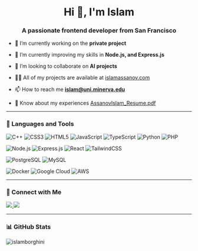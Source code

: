 <h1 align="center">Hi 👋, I'm Islam</h1>
<h3 align="center">A passionate frontend developer from San Francisco</h3>

- 🔭 I’m currently working on the **private project**

- 🌱 I’m currently improving my skills in **Node.js, and Express.js**

- 👯 I’m looking to collaborate on **AI projects**

- 👨‍💻 All of my projects are available at [islamassanov.com](https://islamassanov.com)

- 📫 How to reach me **islam@uni.minerva.edu**

- 📄 Know about my experiences [AssanovIslam_Resume.pdf](https://www.dropbox.com/home?preview=AssanovIslam_Resume.pdf)

---

### 🧠 Languages and Tools

![C++](https://img.shields.io/badge/C++-00599C?style=flat&logo=c%2B%2B&logoColor=white)
![CSS3](https://img.shields.io/badge/CSS3-1572B6?style=flat&logo=css3&logoColor=white)
![HTML5](https://img.shields.io/badge/HTML5-E34F26?style=flat&logo=html5&logoColor=white)
![JavaScript](https://img.shields.io/badge/JavaScript-F7DF1E?style=flat&logo=javascript&logoColor=black)
![TypeScript](https://img.shields.io/badge/TypeScript-3178C6?style=flat&logo=typescript&logoColor=white)
![Python](https://img.shields.io/badge/Python-3776AB?style=flat&logo=python&logoColor=white)
![PHP](https://img.shields.io/badge/PHP-777BB4?style=flat&logo=php&logoColor=white)

![Node.js](https://img.shields.io/badge/Node.js-339933?style=flat&logo=node.js&logoColor=white)
![Express.js](https://img.shields.io/badge/Express.js-000000?style=flat&logo=express&logoColor=white)
![React](https://img.shields.io/badge/React-20232A?style=flat&logo=react&logoColor=61DAFB)
![TailwindCSS](https://img.shields.io/badge/TailwindCSS-06B6D4?style=flat&logo=tailwind-css&logoColor=white)

![PostgreSQL](https://img.shields.io/badge/PostgreSQL-336791?style=flat&logo=postgresql&logoColor=white)
![MySQL](https://img.shields.io/badge/MySQL-4479A1?style=flat&logo=mysql&logoColor=white)

![Docker](https://img.shields.io/badge/Docker-2496ED?style=flat&logo=docker&logoColor=white)
![Google Cloud](https://img.shields.io/badge/Google_Cloud-4285F4?style=flat&logo=google-cloud&logoColor=white)
![AWS](https://img.shields.io/badge/AWS-232F3E?style=flat&logo=amazon-aws&logoColor=white)

---

### 🤝 Connect with Me

<p align="left">
<a href="https://linkedin.com/in/islamassanov" target="_blank">
  <img src="https://img.shields.io/badge/LinkedIn-%230077B5.svg?style=flat&logo=linkedin&logoColor=white" />
</a>
<a href="https://www.leetcode.com/islamassanov1" target="_blank">
  <img src="https://img.shields.io/badge/LeetCode-FFA116?style=flat&logo=leetcode&logoColor=black" />
</a>
</p>

---

### 📊 GitHub Stats

<p>
  <img align="center" src="https://github-readme-stats.vercel.app/api/top-langs?username=islamborghini&show_icons=true&locale=en&layout=compact" alt="islamborghini" />
</p>
